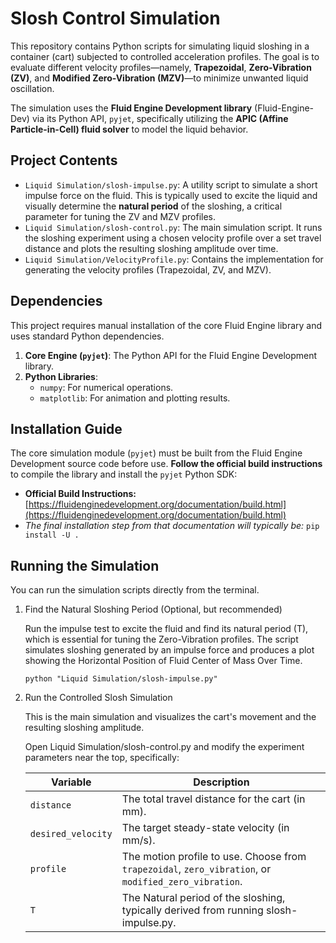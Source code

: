# Slosh Control Simulation

This repository contains Python scripts for simulating liquid sloshing in a container (cart) subjected to controlled acceleration profiles. The goal is to evaluate different velocity profiles—namely, **Trapezoidal**, **Zero-Vibration (ZV)**, and **Modified Zero-Vibration (MZV)**—to minimize unwanted liquid oscillation.

The simulation uses the **Fluid Engine Development library** (Fluid-Engine-Dev) via its Python API, `pyjet`, specifically utilizing the **APIC (Affine Particle-in-Cell) fluid solver** to model the liquid behavior.

## Project Contents

* `Liquid Simulation/slosh-impulse.py`: A utility script to simulate a short impulse force on the fluid. This is typically used to excite the liquid and visually determine the **natural period** of the sloshing, a critical parameter for tuning the ZV and MZV profiles.
* `Liquid Simulation/slosh-control.py`: The main simulation script. It runs the sloshing experiment using a chosen velocity profile over a set travel distance and plots the resulting sloshing amplitude over time.
* `Liquid Simulation/VelocityProfile.py`: Contains the implementation for generating the velocity profiles (Trapezoidal, ZV, and MZV).

## Dependencies

This project requires manual installation of the core Fluid Engine library and uses standard Python dependencies.

1.  **Core Engine (`pyjet`)**: The Python API for the Fluid Engine Development library.
2.  **Python Libraries**:
    * `numpy`: For numerical operations.
    * `matplotlib`: For animation and plotting results.

## Installation Guide

The core simulation module (`pyjet`) must be built from the Fluid Engine Development source code before use. **Follow the official build instructions** to compile the library and install the `pyjet` Python SDK:
* **Official Build Instructions:** [https://fluidenginedevelopment.org/documentation/build.html](https://fluidenginedevelopment.org/documentation/build.html)
* *The final installation step from that documentation will typically be:* `pip install -U .`

## Running the Simulation

You can run the simulation scripts directly from the terminal.

1. Find the Natural Sloshing Period (Optional, but recommended)
  
    Run the impulse test to excite the fluid and find its natural period (T), which is essential for tuning the Zero-Vibration profiles. The script simulates sloshing generated by an impulse force and produces a plot showing the Horizontal Position of Fluid Center of Mass Over Time.

    ```
    python "Liquid Simulation/slosh-impulse.py"
    ```

2. Run the Controlled Slosh Simulation

    This is the main simulation and visualizes the cart's movement and the resulting sloshing amplitude.

    Open Liquid Simulation/slosh-control.py and modify the experiment parameters near the top, specifically:

    | Variable | Description |
    |---|---|
    | `distance` | The total travel distance for the cart (in mm). |
    | `desired_velocity` | The target steady-state velocity (in mm/s). |
    | `profile` | The motion profile to use. Choose from `trapezoidal`, `zero_vibration`, or `modified_zero_vibration`. |
    | `T` | The Natural period of the sloshing, typically derived from running slosh-impulse.py. |